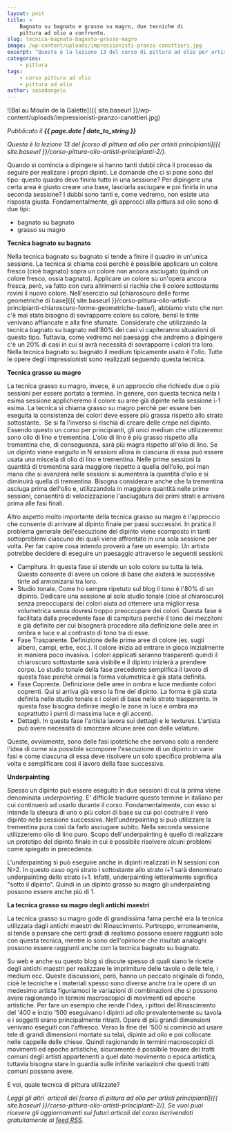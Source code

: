 ```yaml
---
layout: post
title: >
    Bagnato su bagnato e grasso su magro, due tecniche di
    pittura ad olio a confronto.
slug: tecnica-bagnato-bagnato-grasso-magro
image: /wp-content/uploads/impressionisti-pranzo-canottieri.jpg
excerpt: "Questa è la lezione 13 del corso di pittura ad olio per artisti principianti. Quando si comincia a dipingere si hanno tanti dubbi circa il processo da"
categories:
    - pittura
tags:
    - corso pittura ad olio
    - pittura ad olio
author: sasadangelo
---
```


![Bal au Moulin de la Galette]({{ site.baseurl }}/wp-content/uploads/impressionisti-pranzo-canottieri.jpg)

_Pubblicato il **{{ page.date | date_to_string }}**_

_Questa è la lezione 13 del [corso di pittura ad olio per artisti principianti]({{ site.baseurl }}/corso-pittura-olio-artisti-principianti-2/)._

Quando si comincia a dipingere si hanno tanti dubbi circa il processo da seguire per realizare i propri dipinti. Le domande che ci si pone sono del tipo: questo quadro devo finirlo tutto in una sessione? Per dipingere una certa area è giusto creare una base, lasciarla asciugare e poi finirla in una seconda sessione? I dubbi sono tanti e, come vedremo, non esiste una risposta giusta. Fondamentalmente, gli approcci alla pittura ad olio sono di due tipi:

- bagnato su bagnato
- grasso su magro

**Tecnica bagnato su bagnato**

Nella tecnica bagnato su bagnato si tende a finire il quadro in un'unica sessione. La tecnica si chiama così perchè è possibile applicare un colore fresco (cioè bagnato) sopra un colore non ancora asciugato (quindi un colore fresco, ossia bagnato). Applicare un colore su un'opera ancora fresca, però, va fatto con cura altrimenti si rischia che il colore sottostante rovini il nuovo colore. Nell'esercizio sul [chiaroscuro delle forme geometriche di base]({{ site.baseurl }}/corso-pittura-olio-artisti-principianti-chiaroscuro-forme-geometriche-base/), abbiamo visto che non c'è mai stato bisogno di sovrapporre colore su colore, bensì le tinte venivano affiancate e alla fine sfumate. Considerate che utilizzando la tecnica bagnato su bagnato nell'80% dei casi vi capiteranno situazioni di questo tipo. Tuttavia, come vedremo nei paesaggi che andremo a dipingere c'è un 20% di casi in cui si avrà necessità di sovrapporre i colori tra loro. Nella tecnica bagnato su bagnato il medium tipicamente usato è l'olio. Tutte le opere degli impressionisti sono realizzati seguendo questa tecnica.

**Tecnica grasso su magro**

La tecnica grasso su magro, invece, è un approccio che richiede due o più sessioni per essere portato a termine. In genere, con questa tecnica nella i esima sessione applicheremo il colore su aree già dipinte nella sessione i-1 esima. La tecnica si chiama grasso su magro perchè per essere ben eseguita la consistenza dei colori deve essere più grassa rispetto allo strato sottostante.  Se si fa l'inverso si rischia di creare delle crepe nel dipinto. Essendo questo un corso per principianti, gli unici medium che utilizzeremo sono olio di lino e trementina. L'olio di lino è più grasso rispetto alla trementina che, di conseguenza, sarà più magra rispetto all'olio di lino. Se un dipinto viene eseguito in N sessioni allora in ciascuna di essa può essere usata una miscela di olio di lino e trementina. Nelle prime sessioni la quantità di trementina sarà maggiore rispetto a quella dell'olio, poi man mano che si avanzerà nelle sessioni si aumenterà la quantità d'olio e si diminuirà quella di trementina. Bisogna considerare anche che la trementina asciuga prima dell'olio e, utilizzandola in maggiore quantità nelle prime sessioni, consentirà di velocizzazione l'asciugatura dei primi strati e arrivare prima alle fasi finali.

Altro aspetto molto importante della tecnica grasso su magro è l'approccio che consente di arrivare al dipinto finale per passi successivi. In pratica il problema generale dell'esecuzione del dipinto viene scomposto in tanti sottoproblemi ciascuno dei quali viene affrontato in una sola sessione per volta. Per far capire cosa intendo proverò a fare un esempio. Un artista potrebbe decidere di eseguire un paesaggio attraverso le seguenti sessioni:

- Campitura. In questa fase si stende un solo colore su tutta la tela. Questo consente di avere un colore di base che aiuterà le successive tinte ad armonizarsi tra loro.
- Studio tonale. Come ho sempre ripetuto sul blog il tono è l'80% di un dipinto. Dedicare una sessione al solo studio tonale (cioè al chiaroscuro) senza preoccuparsi dei colori aiuta ad ottenere una miglior resa volumetrica senza dovresi troppo preoccupare dei colori. Questa fase è facilitata dalla precedente fase di campitura perchè il tono dei mezzitoni è già definito per cui bisognerà procedere alla definizione delle aree in ombra e luce e al contrasto di tono tra di esse.
- Fase Trasparente. Definizione delle prime aree di colore (es. sugli albero, campi, erbe, ecc.). Il colore inizia ad entrare in gioco inizialmente in maniera poco invasiva. I colori applicati saranno trasparenti quindi il chiaroscuro sottostante sarà visibile e il dipinto inizierà a prendere corpo. Lo studio tonale della fase precedente semplifica il lavoro di questa fase perchè ormai la forma volumetrica è già stata definita.
- Fase Coprente. Definizione delle aree in ombra e luce mediante colori coprenti. Qui si arriva già verso la fine del dipinto. La forma è già stata definita nello studio tonale e i colori di base nello strato trasparente. In questa fase bisogna definire meglio le zone in luce e ombra ma soprattutto i punti di massima luce e gli accenti.
- Dettagli. In questa fase l'artista lavora sui dettagli e le textures. L'artista può avere necessità di smorzare alcune aree con delle velature.

Queste, ovviamente, sono delle fasi ipotetiche che servono solo a rendere l'idea di come sia possibile scomporre l'esecuzione di un dipinto in varie fasi e come ciascuna di essa deve risolvere un solo specifico problema alla volta e semplificare così il lavoro della fase successiva.

**Underpainting**

Spesso un dipinto può essere eseguito in due sessioni di cui la prima viene denominata _underpainting_. E' difficile tradurre questo termine in italiano per cui continuerò ad usarlo durante il corso. Fondamentalmente, con esso si intende la stesura di uno o più colori di base su cui poi costruire il vero dipinto nella sessione successiva. Nell'underpainting si può utilizzare la trementina pura così da farlo asciugare subito. Nella seconda sessione utilizzeremo olio di lino puro. Scopo dell'underpainting è quello di realizzare un prototipo del dipinto finale in cui è possibile risolvere alcuni problemi come spiegato in precedenza.

L'underpainting si può eseguire anche in dipinti realizzati in N sessioni con N>2. In questo caso ogni strato i sottostante allo strato i+1 sarà denominato underpainting dello strato i+1. Infatti, underpainting letteralmente significa "sotto il dipinto". Quindi in un dipinto grasso su magro gli underpainting possono essere anche più di 1.

**La tecnica grasso su magro degli antichi maestri**

La tecnica grasso su magro gode di grandissima fama perchè era la tecnica utilizzata dagli antichi maestri del Rinascimento. Purtroppo, erroneamente, si tende a pensare che certi gradi di realismo possono essere raggiunti solo con questa tecnica, mentre io sono dell'opinione che risultati analoghi possono essere raggiunti anche con la tecnica bagnato su bagnato.

Su web e anche su questo blog si discute spesso di quali siano le ricette degli antichi maestri per realizzare le imprimiture delle tavole o delle tele, i medium ecc. Queste discussioni, però, hanno un peccato originale di fondo, cioè le tecniche e i materiali spesso sono diverse anche tra le opere di un medesimo artista figuriamoci le variazioni di combinazioni che si possono avere ragionando in termini macroscopici di movimenti ed epoche artistiche. Per fare un esempio che rende l'idea, i pittori del Rinascimento del '400 e inizio '500 eseguivano i dipinti ad olio prevalentemente su tavola e i soggetti erano principalmente ritratti. Opere di più grandi dimensioni venivano eseguiti con l'affresco. Verso la fine del '500 si cominciò ad usare tele di grandi dimensioni montate su telai, dipinte ad olio e poi collocate nelle cappelle delle chiese. Quindi ragionando in termini macroscopici di movimenti ed epoche artistiche, sicuramente è possibile trovare dei tratti comuni degli artisti appartenenti a quel dato movimento o epoca artistica, tuttavia bisogna stare in guardia sulle infinite variazioni che questi tratti comuni possono avere.

E voi, quale tecnica di pittura utilizzate?

_Leggi gli altri  articoli del [corso di pittura ad olio per artisti principianti]({{ site.baseurl }}/corso-pittura-olio-artisti-principianti-2/). Se vuoi puoi ricevere gli aggiornamenti sui futuri articoli del corso iscrivendoti gratuitamente ai [feed RSS](http://feeds2.feedburner.com/DisegnoPittura)._
